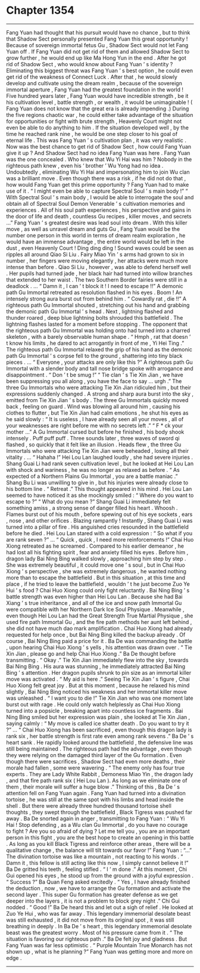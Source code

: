 
# Chapter 1354


---

Fang Yuan had thought that his pursuit would have no chance , but to think that Shadow Sect personally presented Fang Yuan this great opportunity !
Because of sovereign immortal fetus Gu , Shadow Sect would not let Fang Yuan off . If Fang Yuan did not get rid of them and allowed Shadow Sect to grow further , he would end up like Ma Hong Yun in the end .
After he got rid of Shadow Sect , who would know about Fang Yuan ’ s identity ? Eliminating this biggest threat was Fang Yuan ’ s best option , he could even get rid of the weakness of Connect Luck .
After that , he would slowly develop and cultivate using the dream realm , because of the sovereign immortal aperture , Fang Yuan had the greatest foundation in the world !
Five hundred years later , Fang Yuan would have incredible strength , be it his cultivation level , battle strength , or wealth , it would be unimaginable ! ( Fang Yuan does not know that the great era is already impending .)
During the five regions chaotic war , he could either take advantage of the situation for opportunities or fight with brute strength , Heavenly Court might not even be able to do anything to him .
If the situation developed well , by the time he reached rank nine , he would be one step closer to his goal of eternal life .
This was Fang Yuan ’ s cultivation plan , it was very realistic .
Now was the best chance to get rid of Shadow Sect , how could Fang Yuan give it up ?
And Shadow Sect had no idea Fang Yuan was here .
Fang Yuan was the one concealed .
Who knew that Wu Yi Hai was him ? Nobody in the righteous path knew , even his ‘ brother ’ Wu Yong had no idea .
Undoubtedly , eliminating Wu Yi Hai and impersonating him to join Wu clan was a brilliant move .
Even though there was a risk , if he did not do that , how would Fang Yuan get this prime opportunity ?
Fang Yuan had to make use of it .
“ I might even be able to capture Spectral Soul ’ s main body !”
“ With Spectral Soul ’ s main body , I would be able to interrogate the soul and obtain all of Spectral Soul Demon Venerable ’ s cultivation memories and experiences . All of his soul path experiences , his perspective and gains in the door of life and death , countless Gu recipes , killer moves , and secrets …”
Fang Yuan ’ s greatest desire was lead soul into dream .
With this killer move , as well as unravel dream and guts Gu , Fang Yuan would be the number one person in this world in terms of dream realm exploration , he would have an immense advantage , the entire world would be left in the dust , even Heavenly Court !
Ding ding ding !
Sound waves could be seen as ripples all around Qiao Si Liu .
Fairy Miao Yin ’ s arms had grown to six in number , her fingers were moving elegantly , her attacks were much more intense than before .
Qiao Si Liu , however , was able to defend herself well .
Her pupils had turned jade , her black hair had turned into willow branches that extended to her waist .
The two Southern Border fairies were still in a deadlock .
…
“ Damn it , I can ’ t block it ! I need to escape !!” A demonic path Gu Immortal retreated as resolution flashed in his eyes .
Boom !
An intensely strong aura burst out from behind him .
“ Cowardly rat , die !!” A righteous path Gu Immortal shouted , stretching out his hand and grabbing the demonic path Gu Immortal ’ s head .
Next , lightning flashed and thunder roared , deep blue lightning bolts shrouded this battlefield .
The lightning flashes lasted for a moment before stopping .
The opponent that the righteous path Gu Immortal was holding onto had turned into a charred skeleton , with a barely observable human shape .
“ Hmph , rat that doesn ’ t know his limits , he dared to act arrogantly in front of me , Yi Hei Ting .” The righteous path Gu Immortal relaxed the grip of his hand as the demonic path Gu Immortal ’ s corpse fell to the ground , shattering into tiny black pieces .
…
“ Everyone , your attacks are only like this ?” A righteous path Gu Immortal with a slender body and tall nose bridge spoke with arrogance and disappointment .
“ Don ’ t be smug !”
“ Tie clan ’ s Tie Xin Jian , we have been suppressing you all along , you have the face to say … urgh .”
The three Gu Immortals who were attacking Tie Xin Jian ridiculed him , but their expressions suddenly changed .
A strong and sharp aura burst into the sky , emitted from Tie Xin Jian ’ s body .
The three Gu Immortals quickly moved back , feeling on guard .
Wind was blowing all around him , causing his clothes to flutter , but Tie Xin Jian had calm emotions , he shut his eyes as he said slowly : “ It is useless , I have already seen all your moves , all of your weaknesses are right before me with no secrets left .”
“ F * ck your mother …” A Gu Immortal cursed but before he finished , his body shook intensely .
Puff puff puff .
Three sounds later , three waves of sword qi flashed , so quickly that it felt like an illusion .
Heads flew , the three Gu Immortals who were attacking Tie Xin Jian were beheaded , losing all their vitality .
…
“ Hahaha !” Hei Lou Lan laughed loudly , she had severe injuries .
Shang Guai Li had rank seven cultivation level , but he looked at Hei Lou Lan with shock and wariness , he was no longer as relaxed as before .
“ As expected of a Northern Plains Gu Immortal , you are a battle maniac .” Shang Bu Li was unwilling to give in , but his injuries were already close to his bottom line .
“ Retreat .” This thought appeared in his mind .
Hei Lou Lan seemed to have noticed it as she mockingly smiled : “ Where do you want to escape to ?”
“ What do you mean ?” Shang Guai Li immediately felt something amiss , a strong sense of danger filled his heart .
Whoosh .
Flames burst out of his mouth , before spewing out of his eye sockets , ears , nose , and other orifices .
Blazing rampantly !
Instantly , Shang Guai Li was turned into a pillar of fire .
His anguished cries resounded in the battlefield before he died .
Hei Lou Lan stared with a cold expression : “ So what if you are rank seven ?”
…
“ Quick , quick , I need more reinforcements !” Chai Huo Xiong retreated as he screamed .
Compared to his earlier demeanor , he had lost all his fighting spirit , fear and anxiety filled his eyes .
Before him , dragon lady Bai Ning Bing walked slowly , approaching him step by step .
She was extremely beautiful , it could move one ’ s soul , but in Chai Huo Xiong ’ s perspective , she was extremely dangerous , he wanted nothing more than to escape the battlefield .
But in this situation , at this time and place , if he tried to leave the battlefield , wouldn ’ t he just become Zuo Ye Hui ’ s food ?
Chai Huo Xiong could only fight reluctantly .
Bai Ning Bing ’ s battle strength was even higher than Hei Lou Lan . Because she had Bai Xiang ’ s true inheritance , and all of the ice and snow path Immortal Gu were compatible with her Northern Dark Ice Soul Physique .
Meanwhile , even though Hei Lou Lan had the Great Strength True Martial Physique , she used fire path Immortal Gu , and the fire path methods her aunt left behind , she did not have much dao mark amplification .
Chai Huo Xiong had already requested for help once , but Bai Ning Bing killed the backup already .
Of course , Bai Ning Bing paid a price for it .
Ba De was commanding the battle , upon hearing Chai Huo Xiong ’ s yells , his attention was drawn over .
“ Tie Xin Jian , please go and help Chai Huo Xiong .” Ba De thought before transmitting .
“ Okay .” Tie Xin Jian immediately flew into the sky , towards Bai Ning Bing .
His aura was stunning , he immediately attracted Bai Ning Bing ’ s attention . Her dragon pupils shrunk to pin size as an immortal killer move was activated .
“ My aid is here .” Seeing Tie Xin Jian ’ s figure , Chai Huo Xiong felt great joy .
But at this moment , because he relaxed his mind slightly , Bai Ning Bing noticed his weakness and her immortal killer move was unleashed .
“ I want you to die !” Tie Xin Jian who was one moment late burst out with rage . He could only watch helplessly as Chai Huo Xiong turned into a popsicle , breaking apart into countless ice fragments .
Bai Ning Bing smiled but her expression was plain , she looked at Tie Xin Jian , saying calmly : “ My move is called ice shatter death . Do you want to try it ?”
…
“ Chai Huo Xiong has been sacrificed , even though this dragon lady is rank six , her battle strength is first rate even among rank sevens .” Ba De ’ s heart sank .
He rapidly looked around the battlefield , the defensive line was still being maintained .
The righteous path had the advantage , even though they were relying on the damaged third layer of the Gu formation .
Even though there were sacrifices , Shadow Sect had even more deaths , their morale had fallen , some were wavering .
“ The enemy only has four true experts . They are Lady White Rabbit , Demoness Miao Yin , the dragon lady , and that fire path rank six ( Hei Lou Lan ). As long as we eliminate one of them , their morale will suffer a huge blow .”
Thinking of this , Ba De ’ s attention fell on Fang Yuan again .
Fang Yuan had turned into a divination tortoise , he was still at the same spot with his limbs and head inside the shell . But there were already three hundred thousand tortoise shell thoughts , they swept through the battlefield , Black Tigress was pushed far away .
Ba De snorted again in anger , transmitting to Fang Yuan : “ Wu Yi Hai ! Stop defending , as a Wu clan Gu Immortal , do you have no courage to fight ? Are you so afraid of dying ? Let me tell you , you are an important person in this fight , you are the best hope to create an opening in this battle . As long as you kill Black Tigress and reinforce other areas , there will be a qualitative change , the balance will tilt towards our favor !”
Fang Yuan : “…”
The divination tortoise was like a mountain , not reacting to his words .
“ Damn it , this fellow is still acting like this now , I simply cannot believe it !” Ba De gritted his teeth , feeling stifled .
“ I ’ m done .” At this moment , Chi Gui opened his eyes , he stood up from the ground with a joyful expression .
“ Success ?” Ba Quan Feng asked excitedly .
“ Yes , I have already finished the deduction , now , we have to arrange the Gu formation and activate the second layer . This super Gu formation has greater defense as we get deeper into the layers , it is not a problem to block grey night .” Chi Gui nodded .
“ Good !” Ba De heard this and let out a sigh of relief .
He looked at Zuo Ye Hui , who was far away .
This legendary immemorial desolate beast was still exhausted , it did not move from its original spot , it was still breathing in deeply .
In Ba De ’ s heart , this legendary immemorial desolate beast was the greatest worry . Most of his pressure came from it .
“ The situation is favoring our righteous path .” Ba De felt joy and gladness .
But Fang Yuan was far less optimistic .
“ Purple Mountain True Monarch has not shown up , what is he planning ?” Fang Yuan was getting more and more on edge .

---

